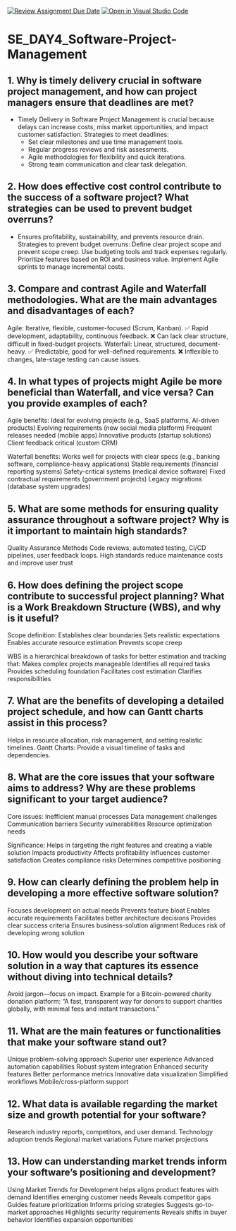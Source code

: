 [![Review Assignment Due Date](https://classroom.github.com/assets/deadline-readme-button-22041afd0340ce965d47ae6ef1cefeee28c7c493a6346c4f15d667ab976d596c.svg)](https://classroom.github.com/a/9pw6JKcu)
[![Open in Visual Studio Code](https://classroom.github.com/assets/open-in-vscode-2e0aaae1b6195c2367325f4f02e2d04e9abb55f0b24a779b69b11b9e10269abc.svg)](https://classroom.github.com/online_ide?assignment_repo_id=18438461&assignment_repo_type=AssignmentRepo)
# SE_DAY4_Software-Project-Management
## 1. Why is timely delivery crucial in software project management, and how can project managers ensure that deadlines are met?
- Timely Delivery in Software Project Management is crucial because delays can increase costs, miss market opportunities, and impact customer satisfaction.
Strategies to meet deadlines:
    - Set clear milestones and use time management tools.
    - Regular progress reviews and risk assessments.
    - Agile methodologies for flexibility and quick iterations.
    - Strong team communication and clear task delegation.

## 2. How does effective cost control contribute to the success of a software project? What strategies can be used to prevent budget overruns?
  - Ensures profitability, sustainability, and prevents resource drain.
Strategies to prevent budget overruns:
Define clear project scope and prevent scope creep.
Use budgeting tools and track expenses regularly.
Prioritize features based on ROI and business value.
Implement Agile sprints to manage incremental costs.

## 3. Compare and contrast Agile and Waterfall methodologies. What are the main advantages and disadvantages of each?
Agile: Iterative, flexible, customer-focused (Scrum, Kanban).
✅ Rapid development, adaptability, continuous feedback.
❌ Can lack clear structure, difficult in fixed-budget projects.
Waterfall: Linear, structured, document-heavy.
✅ Predictable, good for well-defined requirements.
❌ Inflexible to changes, late-stage testing can cause issues.

## 4. In what types of projects might Agile be more beneficial than Waterfall, and vice versa? Can you provide examples of each?
Agile benefits:
Ideal for evolving projects (e.g., SaaS platforms, AI-driven products)
Evolving requirements (new social media platform)
Frequent releases needed (mobile apps)
Innovative products (startup solutions)
Client feedback critical (custom CRM)

Waterfall benefits:
Works well for projects with clear specs (e.g., banking software, compliance-heavy applications)
Stable requirements (financial reporting systems)
Safety-critical systems (medical device software)
Fixed contractual requirements (government projects)
Legacy migrations (database system upgrades)

## 5. What are some methods for ensuring quality assurance throughout a software project? Why is it important to maintain high standards?
Quality Assurance Methods
Code reviews, automated testing, CI/CD pipelines, user feedback loops.
High standards reduce maintenance costs and improve user trust

## 6. How does defining the project scope contribute to successful project planning? What is a Work Breakdown Structure (WBS), and why is it useful?
Scope definition:
Establishes clear boundaries
Sets realistic expectations
Enables accurate resource estimation
Prevents scope creep

WBS is a hierarchical breakdown of tasks for better estimation and tracking that:
Makes complex projects manageable
Identifies all required tasks
Provides scheduling foundation
Facilitates cost estimation
Clarifies responsibilities

## 7. What are the benefits of developing a detailed project schedule, and how can Gantt charts assist in this process?
Helps in resource allocation, risk management, and setting realistic timelines.
Gantt Charts:
Provide a visual timeline of tasks and dependencies.

## 8. What are the core issues that your software aims to address? Why are these problems significant to your target audience?
Core issues:
Inefficient manual processes
Data management challenges
Communication barriers
Security vulnerabilities
Resource optimization needs

Significance:
Helps in targeting the right features and creating a viable solution
Impacts productivity
Affects profitability
Influences customer satisfaction
Creates compliance risks
Determines competitive positioning

## 9. How can clearly defining the problem help in developing a more effective software solution?
Focuses development on actual needs
Prevents feature bloat
Enables accurate requirements
Facilitates better architecture decisions
Provides clear success criteria
Ensures business-solution alignment
Reduces risk of developing wrong solution

## 10. How would you describe your software solution in a way that captures its essence without diving into technical details?
Avoid jargon—focus on impact.
Example for a Bitcoin-powered charity donation platform:
“A fast, transparent way for donors to support charities globally, with minimal fees and instant transactions.”

## 11. What are the main features or functionalities that make your software stand out?
Unique problem-solving approach
Superior user experience
Advanced automation capabilities
Robust system integration
Enhanced security features
Better performance metrics
Innovative data visualization
Simplified workflows
Mobile/cross-platform support

## 12. What data is available regarding the market size and growth potential for your software?
Research industry reports, competitors, and user demand.
Technology adoption trends
Regional market variations
Future market projections

## 13. How can understanding market trends inform your software’s positioning and development?
Using Market Trends for Development helps aligns product features with demand
Identifies emerging customer needs
Reveals competitor gaps
Guides feature prioritization
Informs pricing strategies
Suggests go-to-market approaches
Highlights security requirements
Reveals shifts in buyer behavior
Identifies expansion opportunities


